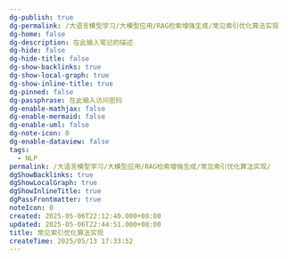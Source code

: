 ```yaml
---
dg-publish: true
dg-permalink: /大语言模型学习/大模型应用/RAG检索增强生成/常见索引优化算法实现
dg-home: false
dg-description: 在此输入笔记的描述
dg-hide: false
dg-hide-title: false
dg-show-backlinks: true
dg-show-local-graph: true
dg-show-inline-title: true
dg-pinned: false
dg-passphrase: 在此输入访问密码
dg-enable-mathjax: false
dg-enable-mermaid: false
dg-enable-uml: false
dg-note-icon: 0
dg-enable-dataview: false
tags:
  - NLP
permalink: /大语言模型学习/大模型应用/RAG检索增强生成/常见索引优化算法实现/
dgShowBacklinks: true
dgShowLocalGraph: true
dgShowInlineTitle: true
dgPassFrontmatter: true
noteIcon: 0
created: 2025-05-06T22:12:40.000+08:00
updated: 2025-05-06T22:44:51.000+08:00
title: 常见索引优化算法实现
createTime: 2025/05/13 17:33:52
---
```


